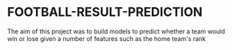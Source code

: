 # FOOTBALL-RESULT-PREDICTION
The aim of this project was to build models to predict whether a team would win or lose given a number of features such as the home team's rank
